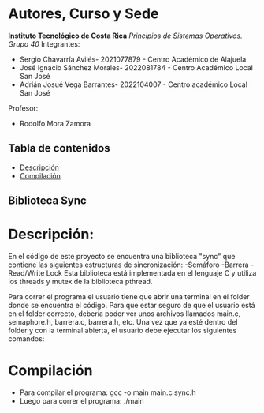 # Autores, Curso y Sede
**Instituto Tecnológico de Costa Rica**
*Principios de Sistemas Operativos. Grupo 40*
Integrantes:
*    Sergio Chavarría Avilés- 2021077879 - Centro Académico de Alajuela
*    José Ignacio Sánchez Morales- 2022081784 - Centro Académico Local San José
*    Adrián Josué Vega Barrantes- 2022104007 - Centro académico Local San José

Profesor:
*    Rodolfo Mora Zamora 
    
## Tabla de contenidos
- [Descripción](#Descripción)
- [Compilación](#Compilación)

## Biblioteca Sync
# Descripción:
En el código de este proyecto se encuentra una biblioteca "sync" que contiene las siguientes estructuras de sincronización:
-Semáforo
-Barrera
-Read/Write Lock
Esta biblioteca está implementada en el lenguaje C y utiliza los threads y mutex de la biblioteca pthread.

Para correr el programa el usuario tiene que abrir una terminal en
el folder donde se encuentra el código. Para que estar seguro de que
el usuario está en el folder correcto, debería poder ver unos archivos
llamados main.c, semaphore.h, barrera.c, barrera.h, etc. 
Una vez que ya esté dentro del folder y con la terminal abierta, 
el usuario debe ejecutar los siguientes comandos:

# Compilación
* Para compilar el programa:
gcc -o main main.c sync.h
* Luego para correr el programa:
./main

